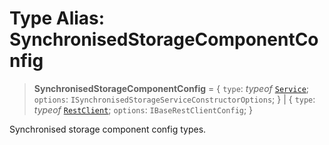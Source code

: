 # Type Alias: SynchronisedStorageComponentConfig

> **SynchronisedStorageComponentConfig** = \{ `type`: *typeof* [`Service`](../variables/SynchronisedStorageComponentType.md#service); `options`: `ISynchronisedStorageServiceConstructorOptions`; \} \| \{ `type`: *typeof* [`RestClient`](../variables/SynchronisedStorageComponentType.md#restclient); `options`: `IBaseRestClientConfig`; \}

Synchronised storage component config types.
